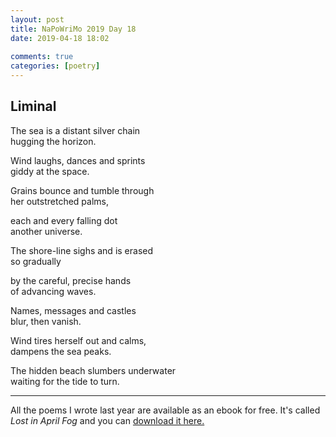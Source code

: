 ```yaml
---  
layout: post  
title: NaPoWriMo 2019 Day 18  
date: 2019-04-18 18:02  
  
comments: true  
categories: [poetry]
---  
```


<h2>Liminal</h2>  
<!-- /wp:heading -->  


<p>The sea is a distant silver chain<br />  
hugging the horizon.</p>  



<p>Wind laughs, dances and sprints<br />  
giddy at the space.</p>  



<p>Grains bounce and tumble through<br /> her outstretched palms,</p>  



<p>each and every falling dot<br /> another universe.</p>  



<p>The shore-line sighs and is erased<br />  
so gradually</p>  



<p>by the careful, precise hands<br /> of advancing waves.</p>  



<p>Names, messages and castles<br />  
blur, then vanish.</p>  



<p>Wind tires herself out and calms,<br />  
dampens the sea peaks.</p>  



<p>The hidden beach slumbers underwater<br /> waiting for the tide to turn.</p>  



<hr class="wp-block-separator"/>  



<p>All the poems I wrote last year are available as an ebook for free. It's called <em>Lost in April Fog </em>and you can <a href="/aprilfog/">download it here. </a></p>  
